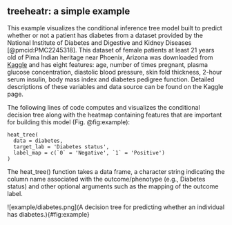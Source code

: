 ## treeheatr: a simple example

This example visualizes the conditional inference tree model built to predict whether or not a patient has diabetes from a dataset provided by the National Institute of Diabetes and Digestive and Kidney Diseases [@pmcid:PMC2245318].
This dataset of female patients at least 21 years old of Pima Indian heritage near Phoenix, Arizona was downloaded from [Kaggle](https://www.kaggle.com/uciml/pima-indians-diabetes-database) and has eight features: age, number of times pregnant, plasma glucose concentration, diastolic blood pressure, skin fold thickness, 2-hour serum insulin, body mass index and diabetes pedigree function.
Detailed descriptions of these variables and data source can be found on the Kaggle page.

The following lines of code computes and visualizes the conditional decision tree along with the heatmap containing features that are important for building this model (Fig. @fig:example):

```
heat_tree(
  data = diabetes,
  target_lab = 'Diabetes status',
  label_map = c(`0` = 'Negative', `1` = 'Positive')
)
```

The heat_tree() function takes a data frame, a character string indicating the column name associated with the outcome/phenotype (e.g., Diabetes status) and other optional arguments such as the mapping of the outcome label. 

![example/diabetes.png](A decision tree for predicting whether an individual has diabetes.){#fig:example}



